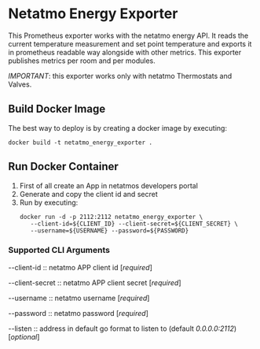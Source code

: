 # Netatmo Energy Exporter

This Prometheus exporter works with the netatmo energy API.
It reads the current temperature measurement and set point temperature
and exports it in prometheus readable way alongside with other metrics.
This exporter publishes metrics per room and per modules.

*IMPORTANT*: this exporter works only with netatmo Thermostats and Valves.

## Build Docker Image

The best way to deploy is by creating a docker image by executing:

```shell
docker build -t netatmo_energy_exporter .
```

## Run Docker Container

1. First of all create an App in netatmos developers portal
2. Generate and copy the client id and secret
3. Run by executing:
    ```shell script
    docker run -d -p 2112:2112 netatmo_energy_exporter \
       --client-id=${CLIENT_ID} --client-secret=${CLIENT_SECRET} \
       --username=${USERNAME} --password=${PASSWORD}
    ```

### Supported CLI Arguments

--client-id :: netatmo APP client id [*required*]

--client-secret :: netatmo APP client secret [*required*]

--username :: netatmo username [*required*]

--password :: netatmo password [*required*]

--listen :: address in default go format to listen to (default _0.0.0.0:2112_) [*optional*] 
